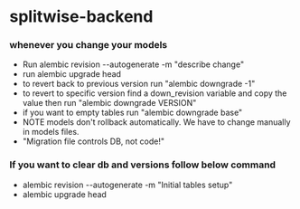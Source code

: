 # splitwise-backend

### whenever you change your models
- Run alembic revision --autogenerate -m "describe change"
- run alembic upgrade head
- to revert back to previous version run "alembic downgrade -1"
- to revert to specific version find a down_revision variable and copy the value then run "alembic downgrade VERSION"
-  if you want to empty tables run "alembic downgrade base"
- NOTE models don't rollback automatically. We have to change manually in models files. 
- "Migration file controls DB, not code!"

### If you want to clear db and versions follow below command
- alembic revision --autogenerate -m "Initial tables setup"
- alembic upgrade head

